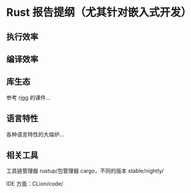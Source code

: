# Rust 报告提纲（尤其针对嵌入式开发）

## 执行效率

## 编译效率

## 库生态

参考 rjgg 的课件...

## 语言特性

各种语言特性的大熔炉...

## 相关工具

工具链管理器 rustup/包管理器 cargo，不同的版本 stable/nightly/

IDE 方面：CLion/code/